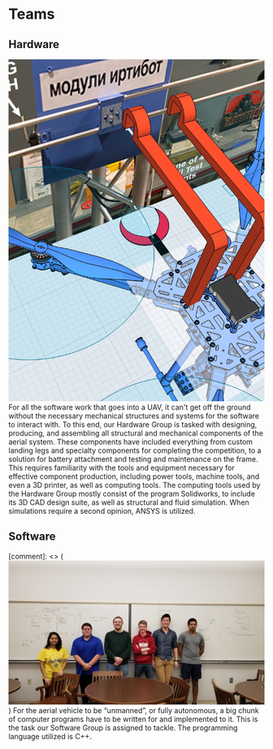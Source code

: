 # Teams
## Hardware
![](res/img/drone_cad.jpg)
For all the software work that goes into a UAV, it can't get off the ground without the necessary mechanical structures and systems for the software to interact with. To this end, our Hardware Group is tasked with designing, producing, and assembling all structural and mechanical components of the aerial system. These components have included everything from custom landing legs and specialty components for completing the competition, to a solution for battery attachment and testing and maintenance on the frame. This requires familiarity with the tools and equipment necessary for effective component production, including power tools, machine tools, and even a 3D printer, as well as computing tools. The computing tools used by the Hardware Group mostly consist of the program Solidworks, to include its 3D CAD design suite, as well as structural and fluid simulation. When simulations require a second opinion, ANSYS is utilized. 


## Software
[comment]: <> (![](res/img/software_team.jpg))
For the aerial vehicle to be “unmanned”, or fully autonomous, a big chunk of computer programs have to be written for and implemented to it. This is the task our Software Group is assigned to tackle. The programming language utilized is C++.